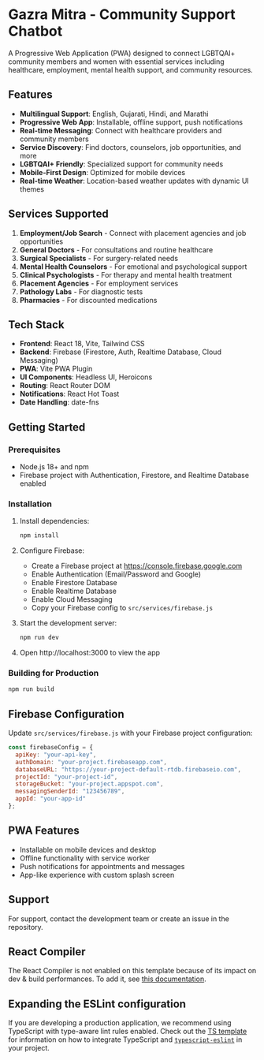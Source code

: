 # Gazra Mitra - Community Support Chatbot

A Progressive Web Application (PWA) designed to connect LGBTQAI+ community members and women with essential services including healthcare, employment, mental health support, and community resources.

## Features

- **Multilingual Support**: English, Gujarati, Hindi, and Marathi
- **Progressive Web App**: Installable, offline support, push notifications
- **Real-time Messaging**: Connect with healthcare providers and community members
- **Service Discovery**: Find doctors, counselors, job opportunities, and more
- **LGBTQAI+ Friendly**: Specialized support for community needs
- **Mobile-First Design**: Optimized for mobile devices
- **Real-time Weather**: Location-based weather updates with dynamic UI themes

## Services Supported

1. **Employment/Job Search** - Connect with placement agencies and job opportunities
2. **General Doctors** - For consultations and routine healthcare
3. **Surgical Specialists** - For surgery-related needs
4. **Mental Health Counselors** - For emotional and psychological support
5. **Clinical Psychologists** - For therapy and mental health treatment
6. **Placement Agencies** - For employment services
7. **Pathology Labs** - For diagnostic tests
8. **Pharmacies** - For discounted medications

## Tech Stack

- **Frontend**: React 18, Vite, Tailwind CSS
- **Backend**: Firebase (Firestore, Auth, Realtime Database, Cloud Messaging)
- **PWA**: Vite PWA Plugin
- **UI Components**: Headless UI, Heroicons
- **Routing**: React Router DOM
- **Notifications**: React Hot Toast
- **Date Handling**: date-fns

## Getting Started

### Prerequisites

- Node.js 18+ and npm
- Firebase project with Authentication, Firestore, and Realtime Database enabled

### Installation

1. Install dependencies:
   ```bash
   npm install
   ```

2. Configure Firebase:
   - Create a Firebase project at https://console.firebase.google.com
   - Enable Authentication (Email/Password and Google)
   - Enable Firestore Database
   - Enable Realtime Database
   - Enable Cloud Messaging
   - Copy your Firebase config to `src/services/firebase.js`

3. Start the development server:
   ```bash
   npm run dev
   ```

4. Open http://localhost:3000 to view the app

### Building for Production

```bash
npm run build
```

## Firebase Configuration

Update `src/services/firebase.js` with your Firebase project configuration:

```javascript
const firebaseConfig = {
  apiKey: "your-api-key",
  authDomain: "your-project.firebaseapp.com",
  databaseURL: "https://your-project-default-rtdb.firebaseio.com",
  projectId: "your-project-id",
  storageBucket: "your-project.appspot.com",
  messagingSenderId: "123456789",
  appId: "your-app-id"
};
```

## PWA Features

- Installable on mobile devices and desktop
- Offline functionality with service worker
- Push notifications for appointments and messages
- App-like experience with custom splash screen

## Support

For support, contact the development team or create an issue in the repository.

## React Compiler

The React Compiler is not enabled on this template because of its impact on dev & build performances. To add it, see [this documentation](https://react.dev/learn/react-compiler/installation).

## Expanding the ESLint configuration

If you are developing a production application, we recommend using TypeScript with type-aware lint rules enabled. Check out the [TS template](https://github.com/vitejs/vite/tree/main/packages/create-vite/template-react-ts) for information on how to integrate TypeScript and [`typescript-eslint`](https://typescript-eslint.io) in your project.
